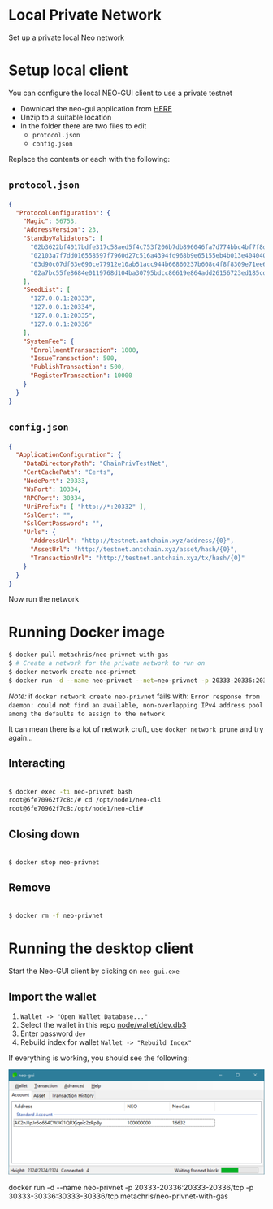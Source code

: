 # Local Private Network

Set up a private local Neo network


# Setup local client

You can configure the local NEO-GUI client to use a private testnet

- Download the neo-gui application from [HERE](https://github.com/neo-project/neo-gui/releases)
- Unzip to a suitable location
- In the folder there are two files to edit
  + ``protocol.json``
  + ``config.json``

Replace the contents or each with the following:

## ``protocol.json``

```json
﻿{
  "ProtocolConfiguration": {
    "Magic": 56753,
    "AddressVersion": 23,
    "StandbyValidators": [
      "02b3622bf4017bdfe317c58aed5f4c753f206b7db896046fa7d774bbc4bf7f8dc2",
      "02103a7f7dd016558597f7960d27c516a4394fd968b9e65155eb4b013e4040406e",
      "03d90c07df63e690ce77912e10ab51acc944b66860237b608c4f8f8309e71ee699",
      "02a7bc55fe8684e0119768d104ba30795bdcc86619e864add26156723ed185cd62"
    ],
    "SeedList": [
      "127.0.0.1:20333",
      "127.0.0.1:20334",
      "127.0.0.1:20335",
      "127.0.0.1:20336"
    ],
    "SystemFee": {
      "EnrollmentTransaction": 1000,
      "IssueTransaction": 500,
      "PublishTransaction": 500,
      "RegisterTransaction": 10000
    }
  }
}
```

## ``config.json``

```json
{
  "ApplicationConfiguration": {
    "DataDirectoryPath": "ChainPrivTestNet",
    "CertCachePath": "Certs",
    "NodePort": 20333,
    "WsPort": 10334,
    "RPCPort": 30334,
    "UriPrefix": [ "http://*:20332" ],
    "SslCert": "",
    "SslCertPassword": "",
    "Urls": {
      "AddressUrl": "http://testnet.antchain.xyz/address/{0}",
      "AssetUrl": "http://testnet.antchain.xyz/asset/hash/{0}",
      "TransactionUrl": "http://testnet.antchain.xyz/tx/hash/{0}"
    }
  }
}
```

Now run the network


# Running Docker image

```bash
$ docker pull metachris/neo-privnet-with-gas
$ # Create a network for the private network to run on
$ docker network create neo-privnet
$ docker run -d --name neo-privnet --net=neo-privnet -p 20333-20336:20333-20336/tcp -p 30333-30336:30333-30336/tcp metachris/neo-privnet-with-gas
```

*Note:* if `docker network create neo-privnet` fails with: `Error response from daemon: could not find an available, non-overlapping IPv4 address pool among the defaults to assign to the network`

It can mean there is a lot of network cruft, use ``docker network prune`` and try again...

## Interacting

```bash

$ docker exec -ti neo-privnet bash
root@6fe70962f7c8:/# cd /opt/node1/neo-cli
root@6fe70962f7c8:/opt/node1/neo-cli#

```

## Closing down

```bash

$ docker stop neo-privnet

```

## Remove

```bash

$ docker rm -f neo-privnet

```

# Running the desktop client

Start the Neo-GUI client by clicking on ``neo-gui.exe``

## Import the wallet

1. ``Wallet -> "Open Wallet Database..."``
2. Select the wallet in this repo [node/wallet/dev.db3](node/wallet/dev.db3)
3. Enter password ``dev``
4. Rebuild index for wallet ``Wallet -> "Rebuild Index"``

If everything is working, you should see the following:

![Success!](../img/2017-12-06.png)

docker run -d --name neo-privnet -p 20333-20336:20333-20336/tcp -p 30333-30336:30333-30336/tcp metachris/neo-privnet-with-gas